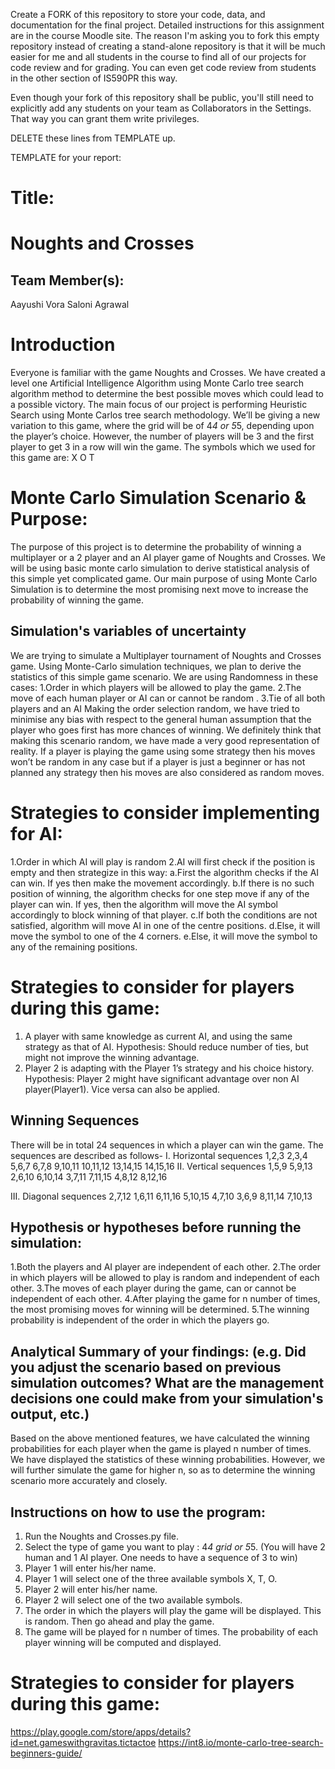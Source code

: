 Create a FORK of this repository to store your code, data, and documentation for the final project. Detailed instructions for this assignment are in the course Moodle site.  The reason I'm asking you to fork this empty repository instead of creating a stand-alone repository is that it will be much easier for me and all students in the course to find all of our projects for code review and for grading. You can even get code review from students in the other section of IS590PR this way.

Even though your fork of this repository shall be public, you'll still need to explicitly add any students on your team as Collaborators in the Settings. That way you can grant them write privileges.

DELETE these lines from TEMPLATE up.

TEMPLATE for your report:

# Title: 
# Noughts and Crosses

## Team Member(s):
Aayushi Vora
Saloni Agrawal

# Introduction
Everyone is familiar with the game Noughts and Crosses. We have created a level one Artificial Intelligence Algorithm using Monte Carlo tree search algorithm method to determine the best possible moves which could lead to a possible victory. The main focus of our project is performing Heuristic Search using Monte Carlos tree search methodology. We’ll be giving a new variation to this game, where the grid will be of 4*4 or 5*5, depending upon the player’s choice. However, the number of players will be 3 and the first player to get 3 in a row will win the game.
The symbols which we used for this game are:
X
O
T

# Monte Carlo Simulation Scenario & Purpose:
The purpose of this project is to determine the probability of winning a multiplayer or a 2 player and an AI player game of Noughts and Crosses. We will be using basic monte carlo simulation to derive statistical analysis of this simple yet complicated game. Our main purpose of using Monte Carlo Simulation is to determine the most promising next move to increase the probability of winning the game.


## Simulation's variables of uncertainty
We are trying to simulate a Multiplayer tournament of Noughts and Crosses game. Using Monte-Carlo simulation techniques, we plan to derive the statistics of this simple game scenario.
We are using Randomness in these cases:
1.Order in which players will be allowed to play the game.
2.The move of each human player or AI can or cannot be random .
3.Tie of all both players and an AI
Making the order selection random, we have tried to minimise any bias with respect to the general human assumption that the player who goes first has more chances of winning. We definitely think that making this scenario random, we have made a very good representation of reality.
If a player is playing the game using some strategy then his moves won’t be random in any case but if a player is just a beginner or has not planned any strategy then his moves are also considered as random moves. 

# Strategies to consider implementing for AI:
1.Order in which AI will play is random
2.AI will first check if the position is empty and then strategize in this way:
    a.First the algorithm checks if the AI can win. If yes then make the movement accordingly.
    b.If there is no such position of winning, the algorithm checks for one step move if any of the player can win. If yes, then the algorithm will move the AI symbol accordingly to block winning of that player. 
    c.If both the conditions are not satisfied, algorithm will move AI in one of the centre positions.
    d.Else, it will move the symbol to one of the 4 corners.
    e.Else, it will move the symbol to any of the remaining positions.

# Strategies to consider for players during this game:
1. A player with same knowledge as current AI, and using the same strategy as that of AI. 
Hypothesis:
Should reduce number of ties, but might not improve the winning advantage.
2. Player 2 is adapting with the Player 1’s strategy and his choice history. 
Hypothesis:
Player 2 might have significant advantage over non AI player(Player1). Vice versa can also be applied.

## Winning Sequences
There will be in total 24 sequences in which a player can win the game. The sequences are described as follows-
I. Horizontal sequences
1,2,3
2,3,4
5,6,7
6,7,8
9,10,11
10,11,12
13,14,15
14,15,16
II. Vertical sequences
1,5,9
5,9,13
2,6,10
6,10,14
3,7,11
7,11,15
4,8,12
8,12,16

III. Diagonal sequences
2,7,12
1,6,11
6,11,16
5,10,15
4,7,10
3,6,9
8,11,14
7,10,13

## Hypothesis or hypotheses before running the simulation:
1.Both the players and AI player are independent of each other.
2.The order in which players will be allowed to play is random and independent of each other.
3.The moves of each player during the game, can or cannot be independent of  each other.
4.After playing the game for n number of times, the most promising moves for winning will be determined.
5.The winning probability is independent of the order in which the players go. 

## Analytical Summary of your findings: (e.g. Did you adjust the scenario based on previous simulation outcomes?  What are the management decisions one could make from your simulation's output, etc.)
Based on the above mentioned features, we have calculated the winning probabilities for each player when the game is played n number of times. We have displayed the statistics of these winning probabilities.
However, we will further simulate the game for higher n, so as to determine the winning scenario more accurately and closely.

## Instructions on how to use the program:
1. Run the Noughts and Crosses.py file. 
2. Select the type of game you want to play : 4*4 grid or 5*5. (You will have 2 human and 1 AI player. One needs to have a sequence of 3 to win)
3. Player 1 will enter his/her name.
4. Player 1 will select one of the three available symbols X, T, O.
5. Player 2 will enter his/her name.
6. Player 2 will select one of the two available symbols.
7. The order in which the players will play the game will be displayed. This is random. Then go ahead and play the game.
8. The game will be played for n number of times. The probability of each player winning will be computed and displayed.


# Strategies to consider for players during this game:
https://play.google.com/store/apps/details?id=net.gameswithgravitas.tictactoe
https://int8.io/monte-carlo-tree-search-beginners-guide/

